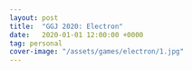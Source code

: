 ```yaml
---
layout: post
title:  "GGJ 2020: Electron"
date:   2020-01-01 12:00:00 +0000
tag: personal
cover-image: "/assets/games/electron/1.jpg"
---
```

